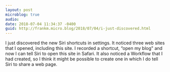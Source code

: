 ```yaml
---
layout: post
microblog: true
audio: 
date: 2018-07-04 11:34:37 -0400
guid: http://frankm.micro.blog/2018/07/04/i-just-discovered.html
---
```

I just discovered the new Siri shortcuts in settings. It noticed three web sites that I opened, including this site. I recorded a shortcut, “open my blog" and now I can tell Siri to open this site in Safari. It also noticed a Workflow that I had created, so I think it might be possible to create one in which I do tell Siri to share a web page. 
